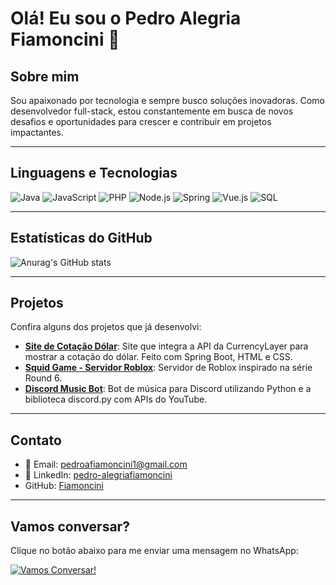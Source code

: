 # Olá! Eu sou o Pedro Alegria Fiamoncini 👋

## Sobre mim
Sou apaixonado por tecnologia e sempre busco soluções inovadoras. Como desenvolvedor full-stack, estou constantemente em busca de novos desafios e oportunidades para crescer e contribuir em projetos impactantes.

---

## Linguagens e Tecnologias

![Java](https://img.shields.io/badge/Java-ED8B00?style=for-the-badge&logo=openjdk&logoColor=white)
![JavaScript](https://img.shields.io/badge/JavaScript-F7DF1E?style=for-the-badge&logo=javascript&logoColor=black)
![PHP](https://img.shields.io/badge/PHP-777BB4?style=for-the-badge&logo=php&logoColor=white)
![Node.js](https://img.shields.io/badge/Node.js-43853D?style=for-the-badge&logo=node.js&logoColor=white)
![Spring](https://img.shields.io/badge/Spring-6DB33F?style=for-the-badge&logo=spring&logoColor=white)
![Vue.js](https://img.shields.io/badge/Vue.js-4FC08D?style=for-the-badge&logo=vue.js&logoColor=white)
![SQL](https://img.shields.io/badge/SQL-4479A1?style=for-the-badge&logo=postgresql&logoColor=white)

---

## Estatísticas do GitHub

![Anurag's GitHub stats](https://github-readme-stats.vercel.app/api?username=Fiamoncini&show_icons=true&theme=dark)

---

## Projetos

Confira alguns dos projetos que já desenvolvi:

- **[Site de Cotação Dólar](https://github.com/Fiamoncini/SiteCotacao)**: Site que integra a API da CurrencyLayer para mostrar a cotação do dólar. Feito com Spring Boot, HTML e CSS.
- **[Squid Game - Servidor Roblox](https://github.com/Fiamoncini/SquidGameRoblox)**: Servidor de Roblox inspirado na série Round 6.
- **[Discord Music Bot](https://github.com/Fiamoncini/Fiamoncini-BOT)**: Bot de música para Discord utilizando Python e a biblioteca discord.py com APIs do YouTube.

---

## Contato

- 📧 Email: [pedroafiamoncini1@gmail.com](mailto:pedroafiamoncini1@gmail.com)
- 🔗 LinkedIn: [pedro-alegriafiamoncini](https://www.linkedin.com/in/pedro-alegriafiamoncini/)
- GitHub: [Fiamoncini](https://github.com/Fiamoncini)

---

## Vamos conversar?

Clique no botão abaixo para me enviar uma mensagem no WhatsApp:

[![Vamos Conversar!](https://img.shields.io/badge/Let's_Chat-25D366?style=for-the-badge&logo=whatsapp&logoColor=white)](https://wa.me/5547999975934)
